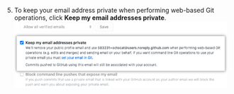 5. To keep your email address private when performing web-based Git operations, click **Keep my email addresses private**. ![Image of checkbox to keep your email address private](/assets/images/help/settings/email_privacy.png)
